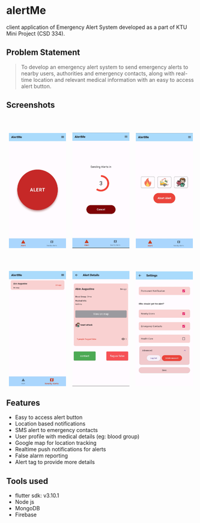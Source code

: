 # alertMe

client application of Emergency Alert System developed as a part of KTU Mini Project (CSD 334).

## Problem Statement
> To develop an emergency alert system to send emergency alerts to nearby users, authorities and emergency contacts, along with real-time location and relevant medical information with an easy to access alert button.

## Screenshots
<p align="center">
  <img alt="Light" src="screenshots/homescreen.jpg" width="30%">
  <img height="350" hspace="5"/>
  <img alt="Dark" src="screenshots/alert countdown.jpg" width="30%">
  <img height="350" hspace="5"/>
  <img alt="Dark" src="screenshots/alert sent.jpg" width="30%">
</p>
<p align="center">
  <img alt="Light" src="screenshots/nearby alerts.jpg" width="30%">
  <img height="350" hspace="5"/>
  <img alt="Dark" src="screenshots/alert details.jpg" width="30%">
  <img height="350" hspace="5"/>
  <img alt="Dark" src="screenshots/settings page.jpg" width="30%">
</p>

## Features
- Easy to access alert button
- Location based notifications
- SMS alert to emergency contacts
- User profile with medical details (eg: blood group)
- Google map for location tracking
- Realtime push notifications for alerts
- False alarm reporting
- Alert tag to provide more details
## Tools used
- flutter sdk: v3.10.1
- Node js
- MongoDB
- Firebase
